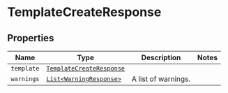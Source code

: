 

# TemplateCreateResponse



## Properties

Name | Type | Description | Notes
------------ | ------------- | ------------- | -------------
| `template` | [```TemplateCreateResponse```](TemplateCreateResponse.md) |    |  |
| `warnings` | [```List<WarningResponse>```](WarningResponse.md) |  A list of warnings.  |  |



